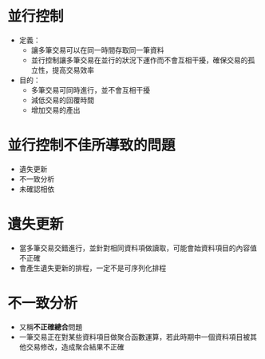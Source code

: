 # 並行控制
- 定義：
    - 讓多筆交易可以在同一時間存取同一筆資料
    - 並行控制讓多筆交易在並行的狀況下運作而不會互相干擾，確保交易的孤立性，提高交易效率
- 目的：
    - 多筆交易可同時進行，並不會互相干擾
    - 減低交易的回覆時間
    - 增加交易的產出

# 並行控制不佳所導致的問題
- 遺失更新
- 不一致分析
- 未確認相依

# 遺失更新
- 當多筆交易交錯進行，並針對相同資料項做讀取，可能會始資料項目的內容值不正確
- 會產生遺失更新的排程，一定不是可序列化排程

# 不一致分析
- 又稱**不正確總合**問題
- 一筆交易正在對某些資料項目做聚合函數運算，若此時期中一個資料項目被其他交易修改，造成聚合結果不正確